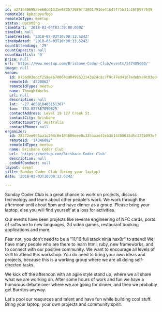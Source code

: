 ```yaml
---
id: a2716406952ee68c61335e672572986ff2801791de41b45f75b31c16f8977649
remoteId: kphzdpyxfbgb
remoteIdType: meetup
status: upcoming
timeStart: '2018-03-04T03:30:00.000Z'
timeEnd: null
timeCreated: '2018-03-03T10:00:13.624Z'
timeUpdated: '2018-03-03T10:00:13.624Z'
countAttending: '29'
countCapacity: null
countWaitlist: '0'
price: null
url: 'https://www.meetup.com/Brisbane-Coder-Club/events/247405603/'
image: null
venue:
  id: 8756d83edcf259e4b700643a0499533543a24c8c7f9c77ed4167adeba89c03e0
  remoteId: '4520862'
  remoteIdType: meetup
  name: ThoughtWorks
  url: null
  description: null
  lat: '-27.465818405151367'
  lon: '153.027587890625'
  contactAddress: Level 19 127 Creek St.
  contactCity: Brisbane
  contactCountry: Australia
  contactPhone: null
organizer:
  id: 28372ee905aa1c204c0e104606eee0c33baaae42eb3614400035d5c127b093e7
  remoteId: '14346892'
  remoteIdType: meetup
  name: Brisbane Coder Club
  url: 'https://meetup.com/Brisbane-Coder-Club'
  description: null
  codeOfConduct: null
layout: event
title: Sunday Coder Club (bring your laptop)
date: '2018-03-03T10:00:13.624Z'

---
```

<p>Sunday Coder Club is a great chance to work on projects, discuss technology and learn about other people's work. We work through the afternoon until about 5pm and have dinner as a group. Please bring your laptop, else you will find yourself at a loss for activities.</p> <p>Our events have seen projects like reverse engineering of NFC cards, ports of software to new languages, 2d video games, restaurant booking applications and more.</p> <p>Fear not, you don't need to be a "11/10 full stack ninja hax0r" to attend! We have many people who are there to learn html, ruby, new frameworks, and to connect with our positive community. We want to encourage all levels of skill to attend this workshop. You do need to bring your own ideas and projects, because this is a working group where we are all doing self-directed tasks.</p> <p>We kick off the afternoon with an agile style stand up, where we all share what we are working on. After some hours of work and fun we have a humorous debate over where we are going for dinner, and then we probably get Burritos anyway.</p> <p>Let's pool our resources and talent and have fun while building cool stuff. Bring your laptop, your own projects and community spirit.</p>
